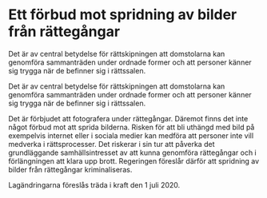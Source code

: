 # Ett förbud mot spridning av bilder från rättegångar

Det är av central betydelse för rättskipningen att domstolarna kan genomföra sammanträden under ordnade former och att personer känner sig trygga när de befinner sig i rättssalen.

Det är av central betydelse för rättskipningen att domstolarna kan genomföra sammanträden under ordnade former och att personer känner sig trygga när de befinner sig i rättssalen.

Det är förbjudet att fotografera under rättegångar. Däremot finns det inte något förbud mot att sprida bilderna. Risken för att bli uthängd med bild på exempelvis internet eller i sociala medier kan medföra att personer inte vill medverka i rättsprocesser. Det riskerar i sin tur att påverka det grundläggande samhällsintresset av att kunna genomföra rättegångar och i förlängningen att klara upp brott. Regeringen föreslår därför att spridning av bilder från rättegångar kriminaliseras.

Lagändringarna föreslås träda i kraft den 1 juli 2020.

